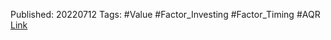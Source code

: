 
Published: 20220712
Tags: #Value #Factor_Investing #Factor_Timing #AQR 
[Link](obsidian://open?vault=Akul's%20Notebook&file=Library_Personal%2Fjournals%2Cmagazines%2FAQR%2FWe%20Are%20Not%20Just%20Value%20Except%20You%20Know%20When%20We%20Are.pdf)